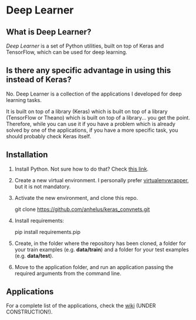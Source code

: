 ﻿# Deep Learner

## What is Deep Learner?

*Deep Learner* is a set of Python utilities, built on top of Keras and TensorFlow, which can be used for deep learning.

## Is there any specific advantage in using this instead of Keras?

No. Deep Learner is a collection of the applications I developed for deep learning tasks.

It is built on top of a library (Keras) which is built on top of a library (TensorFlow or Theano) which is built on top of a library... you get the point. Therefore, while you can use it if you have a problem which is already solved by one of the applications, if you have a more specific task, you should probably check Keras itself.

## Installation

1. Install Python. Not sure how to do that? Check [this link](https://www.python.org/).
2. Create a new virtual environment. I personally prefer [virtualenvwrapper](https://virtualenvwrapper.readthedocs.io/en/latest/), but it is not mandatory.
3. Activate the new environment, and clone this repo.

    git clone https://github.com/anhelus/keras_convnets.git

4. Install requirements:

    pip install requirements.pip

5. Create, in the folder where the repository has been cloned, a folder for your train examples (e.g. **data/train**) and a folder for your test examples (e.g. **data/test**).
6. Move to the application folder, and run an application passing the required arguments from the command line.

## Applications

For a complete list of the applications, check the [wiki](https://github.com/anhelus/deep_learner/wiki) (UNDER CONSTRUCTION!).
